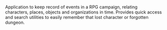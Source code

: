 Application to keep record of events in a RPG campaign, relating characters, places, objects and organizations in time.
Provides quick access and search utilities to easily remember that lost character or forgotten dungeon.